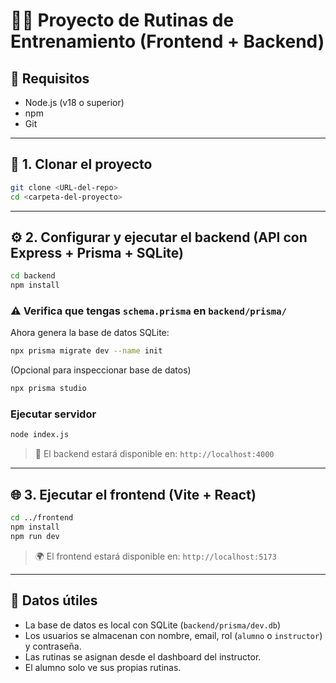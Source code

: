 # 🏃‍♂️ Proyecto de Rutinas de Entrenamiento (Frontend + Backend)

## 🧱 Requisitos

- Node.js (v18 o superior)
- npm
- Git

---

## 🔧 1. Clonar el proyecto

```bash
git clone <URL-del-repo>
cd <carpeta-del-proyecto>
```

---

## ⚙️ 2. Configurar y ejecutar el backend (API con Express + Prisma + SQLite)

```bash
cd backend
npm install
```

### ⚠️ Verifica que tengas `schema.prisma` en `backend/prisma/`

Ahora genera la base de datos SQLite:

```bash
npx prisma migrate dev --name init
```

(Opcional para inspeccionar base de datos)

```bash
npx prisma studio
```

### Ejecutar servidor

```bash
node index.js
```

> 📍 El backend estará disponible en: `http://localhost:4000`

---

## 🌐 3. Ejecutar el frontend (Vite + React)

```bash
cd ../frontend
npm install
npm run dev
```

> 🌍 El frontend estará disponible en: `http://localhost:5173`

---

## 📝 Datos útiles

- La base de datos es local con SQLite (`backend/prisma/dev.db`)
- Los usuarios se almacenan con nombre, email, rol (`alumno` o `instructor`) y contraseña.
- Las rutinas se asignan desde el dashboard del instructor.
- El alumno solo ve sus propias rutinas.